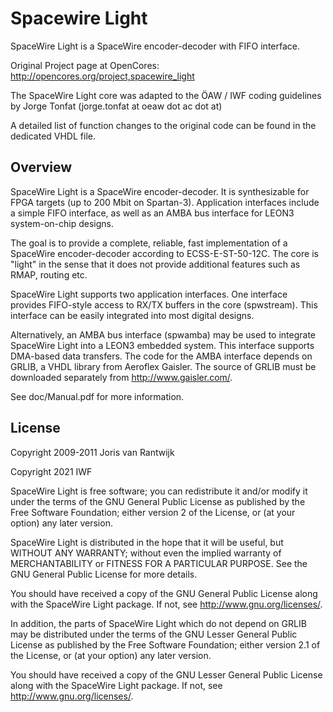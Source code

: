 # Spacewire Light
SpaceWire Light is a SpaceWire encoder-decoder with FIFO interface.

Original Project page at OpenCores:  http://opencores.org/project,spacewire_light

The SpaceWire Light core was adapted to the ÖAW / IWF coding guidelines by Jorge Tonfat (jorge.tonfat at oeaw dot ac dot at)

A detailed list of function changes to the original code can be found in the dedicated VHDL file.

Overview
--------

SpaceWire Light is a SpaceWire encoder-decoder.
It is synthesizable for FPGA targets (up to 200 Mbit on Spartan-3).
Application interfaces include a simple FIFO interface, as well as
an AMBA bus interface for LEON3 system-on-chip designs.

The goal is to provide a complete, reliable, fast implementation
of a SpaceWire encoder-decoder according to ECSS-E-ST-50-12C.
The core is "light" in the sense that it does not provide additional
features such as RMAP, routing etc.

SpaceWire Light supports two application interfaces. One interface
provides FIFO-style access to RX/TX buffers in the core (spwstream).
This interface can be easily integrated into most digital designs.

Alternatively, an AMBA bus interface (spwamba) may be used to integrate
SpaceWire Light into a LEON3 embedded system. This interface supports
DMA-based data transfers. The code for the AMBA interface depends on GRLIB,
a VHDL library from Aeroflex Gaisler. The source of GRLIB must be downloaded
separately from http://www.gaisler.com/.

See doc/Manual.pdf for more information.


License
-------

Copyright 2009-2011 Joris van Rantwijk

Copyright 2021 IWF

SpaceWire Light is free software; you can redistribute it and/or modify
it under the terms of the GNU General Public License as published by
the Free Software Foundation; either version 2 of the License, or
(at your option) any later version.

SpaceWire Light is distributed in the hope that it will be useful,
but WITHOUT ANY WARRANTY; without even the implied warranty of
MERCHANTABILITY or FITNESS FOR A PARTICULAR PURPOSE.  See the
GNU General Public License for more details.

You should have received a copy of the GNU General Public License along
with the SpaceWire Light package. If not, see <http://www.gnu.org/licenses/>.

In addition, the parts of SpaceWire Light which do not depend on GRLIB
may be distributed under the terms of the GNU Lesser General Public License
as published by the Free Software Foundation; either version 2.1 of the
License, or (at your option) any later version.

You should have received a copy of the GNU Lesser General Public License along
with the SpaceWire Light package. If not, see <http://www.gnu.org/licenses/>.
